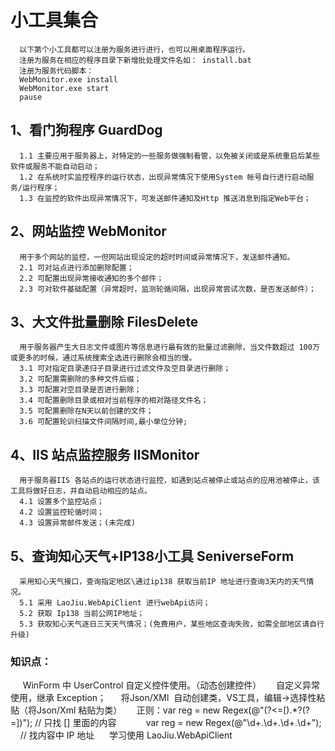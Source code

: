 # 小工具集合

      以下第个小工具都可以注册为服务进行进行，也可以用桌面程序运行。
      注册为服务在相应的程序目录下新增批处理文件名如： install.bat
      注册为服务代码脚本：
      WebMonitor.exe install 
      WebMonitor.exe start 
      pause

## 1、看门狗程序 GuardDog
      1.1 主要应用于服务器上，对特定的一些服务做强制看管，以免被关闭或是系统重启后某些软件或服务不能自动启动；
      1.2 在系统时实监控程序的运行状态，出现异常情况下使用System 帐号自行进行启动服务/运行程序；
      1.3 在监控的软件出现异常情况下，可发送邮件通知及Http 推送消息到指定Web平台；
## 2、网站监控  WebMonitor
      用于多个网站的监控，一但网站出现设定的超时时间或异常情况下，发送邮件通知。
      2.1 可对站点进行添加删除配置；
      2.2 可配置出现异常接收通知的多个邮件；
      2.3 可对软件基础配置（异常超时，监测轮循间隔，出现异常尝试次数，是否发送邮件）；
 ## 3、大文件批量删除  FilesDelete
      用于服务器产生大日志文件或图片等信息进行最有效的批量过滤删除，当文件数超过 100万或更多的时候，通过系统搜索全选进行删除会相当的慢。
      3.1 可对指定目录递归子目录进行过滤文件及空目录进行删除；
      3.2 可配置需删除的多种文件后缀；
      3.3 可配置对空目录是否进行删除；
      3.4 可配置删除目录或相对当前程序的相对路径文件名；
      3.5 可配置删除在N天以前创建的文件；
      3.6 可配置轮训扫描文件间隔时间,最小单位分钟; 
## 4、IIS 站点监控服务 IISMonitor
      用于服务器IIS 各站点的运行状态进行监控，如遇到站点被停止或站点的应用池被停止，该工具将做好日志，并自动启动相应的站点。
      4.1 设置多个监控站点；
      4.2 设置监控轮循时间；
      4.3 设置异常邮件发送；(未完成)
## 5、查询知心天气+IP138小工具  SeniverseForm
      采用知心天气接口，查询指定地区\通过ip138 获取当前IP 地址进行查询3天内的天气情况。
      5.1 采用 LaoJiu.WebApiClient 进行webApi访问；
      5.2 获取 Ip138 当前公网IP地址；
      5.3 获取知心天气逐日三天天气情况；(免费用户，某些地区查询失败，如需全部地区请自行升级)
### 知识点：
      WinForm 中 UserControl 自定义控件使用。（动态创建控件）
      自定义异常使用，继承 Exception；
      将Json/XMl  自动创建类，VS工具，编辑->选择性粘贴（将Json/Xml 粘贴为类）
      正则：var reg = new Regex(@"(?<=\[).*?(?=\])");       // 只找 [] 里面的内容
            var reg = new Regex(@"\d+\.\d+\.\d+\.\d+");     // 找内容中 IP 地址
      学习使用 LaoJiu.WebApiClient
